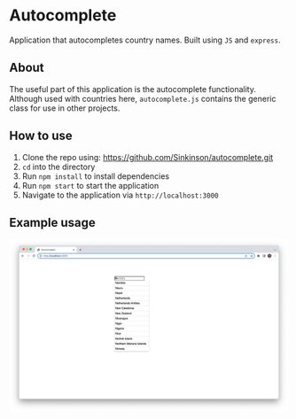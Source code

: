 # Autocomplete

Application that autocompletes country names. Built using `JS` and `express`.

## About

The useful part of this application is the autocomplete functionality. Although used with countries here, `autocomplete.js` contains the generic class for use in other projects.

## How to use

1. Clone the repo using: https://github.com/Sinkinson/autocomplete.git
2. `cd` into the directory
3. Run `npm install` to install dependencies
4. Run `npm start` to start the application
5. Navigate to the application via `http://localhost:3000`

## Example usage

![](public/images/homepage.png)
